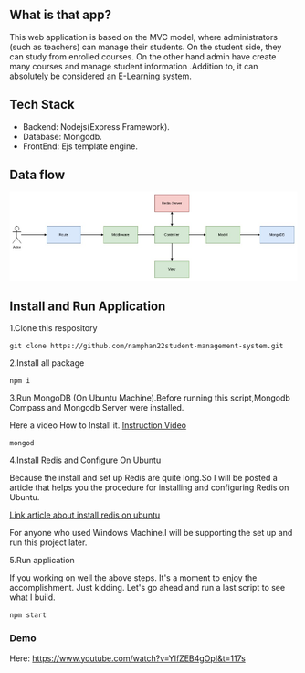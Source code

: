 ## What is that app?
This web application is based on the MVC model, where
administrators (such as teachers) can manage their students.
On the student side, they can study from enrolled courses. On
the other hand admin have create many courses and manage
student information .Addition to, it can absolutely be
considered an E-Learning system.
## Tech Stack
 - Backend: Nodejs(Express Framework).
 - Database: Mongodb.
 - FrontEnd: Ejs template engine.
## Data flow
<img src="./public/img/dataflow.jpg"></img>
## Install and Run Application
1.Clone this respository
```
git clone https://github.com/namphan22student-management-system.git
```
2.Install all package
```
npm i
```
3.Run MongoDB (On Ubuntu Machine).Before running this script,Mongodb Compass and Mongodb Server were installed.

Here a video How to Install it. <a href="https://www.youtube.com/watch?v=2AWBtOvYOXI&t=192s" target="_blank">Instruction Video</a>

```
mongod
```
4.Install Redis and Configure On Ubuntu

Because the install and set up Redis are quite long.So I will be posted a article that helps you the procedure for installing and configuring Redis on Ubuntu.

<a href="https://linuxhint.com/install-configure-redis-ubuntu-22-04/">Link article about install redis on ubuntu </a>

For anyone who used Windows Machine.I will be supporting the set up and run this project later.

5.Run application

If you working on well the above steps. It's a moment to enjoy the accomplishment. Just kidding. Let's go ahead and run a last script to see what I build. 
```
npm start
```
### Demo
Here: <a href="https://www.youtube.com/watch?v=YIfZEB4gOpI&t=117s" target="_blank">https://www.youtube.com/watch?v=YIfZEB4gOpI&t=117s</a>
